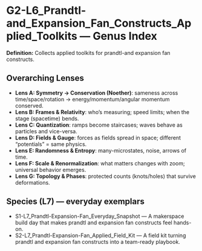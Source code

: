 # G2-L6_Prandtl-and_Expansion_Fan_Constructs_Applied_Toolkits — Genus Index
**Definition:** Collects applied toolkits for prandtl-and expansion fan constructs.

## Overarching Lenses

- **Lens A: Symmetry -> Conservation (Noether)**: sameness across time/space/rotation → energy/momentum/angular momentum conserved.
- **Lens B: Frames & Relativity**: who’s measuring; speed limits; when the stage (spacetime) bends.
- **Lens C: Quantization**: ramps become staircases; waves behave as particles and vice-versa.
- **Lens D: Fields & Gauge**: forces as fields spread in space; different “potentials” = same physics.
- **Lens E: Randomness & Entropy**: many-microstates, noise, arrows of time.
- **Lens F: Scale & Renormalization**: what matters changes with zoom; universal behavior emerges.
- **Lens G: Topology & Phases**: protected counts (knots/holes) that survive deformations.

## Species (L7) — everyday exemplars
- S1-L7_Prandtl-Expansion-Fan_Everyday_Snapshot — A makerspace build day that makes prandtl and expansion fan constructs feel hands-on.
- S2-L7_Prandtl-Expansion-Fan_Applied_Field_Kit — A field kit turning prandtl and expansion fan constructs into a team-ready playbook.
